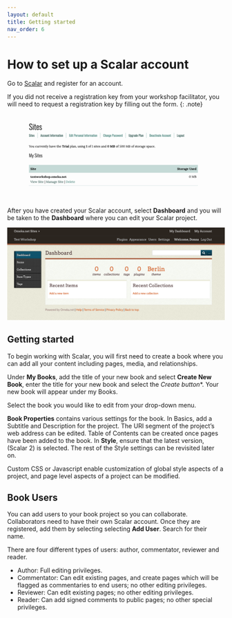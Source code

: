 ```yaml
---
layout: default
title: Getting started
nav_order: 6
---
```

# How to set up a Scalar account 

Go to [Scalar](https://scalar.usc.edu/works/) and register for an account. 

If you did not receive a registration key from your workshop facilitator, you will need to request a registration key by filling out the form. 
{: .note}

<img src="images/Omeka-mysites.png" alt="Omeka My Sites view" width="800" height="auto">

After you have created your Scalar account, select **Dashboard** and you will be taken to the **Dashboard** where you can edit your Scalar project.

<img src="images/Dashboard.png" alt="Omeka dashboard" width="800" height="auto">

## Getting started 

To begin working with Scalar, you will first need to create a book where you can add all your content including pages, media, and relationships. 

Under **My Books**, add the title of your new book and select **Create New Book**, enter the title for your new book and select the **Create* button**. Your new book will appear under my Books.

Select the book you would like to edit from your drop-down menu. 

**Book Properties** contains various settings for the book. In Basics, add a Subtitle and Description for the project. The URI segment of the project’s web address can be edited. Table of Contents can be created once pages have been added to the book. In **Style**, ensure that the latest version, (Scalar 2) is selected. The rest of the Style settings can be revisited later on.

Custom CSS or Javascript enable customization of global style aspects of a project, and page level aspects of a project can be modified.


## Book Users

You can add users to your book project so you can collaborate. Collaborators need to have their own Scalar account. Once they are registered, add them by selecting selecting **Add User**. Search for their name.

There are four different types of users: author, commentator, reviewer and reader. 

* Author: Full editing privileges.
* Commentator: Can edit existing pages, and create pages which will be flagged as commentaries to end users; no other editing privileges.
* Reviewer: Can edit existing pages; no other editing privileges.
* Reader: Can add signed comments to public pages; no other special privileges.

